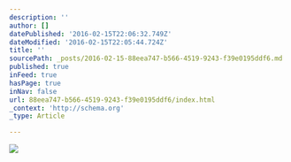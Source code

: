 ```yaml
---
description: ''
author: []
datePublished: '2016-02-15T22:06:32.749Z'
dateModified: '2016-02-15T22:05:44.724Z'
title: ''
sourcePath: _posts/2016-02-15-88eea747-b566-4519-9243-f39e0195ddf6.md
published: true
inFeed: true
hasPage: true
inNav: false
url: 88eea747-b566-4519-9243-f39e0195ddf6/index.html
_context: 'http://schema.org'
_type: Article

---
```

![](https://the-grid-user-content.s3-us-west-2.amazonaws.com/ee2fc944-d627-4c96-95fa-bef0f0dee61d.png)